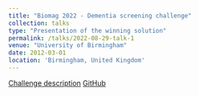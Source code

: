 ```yaml
---
title: "Biomag 2022 - Dementia screening challenge"
collection: talks
type: "Presentation of the winning solution"
permalink: /talks/2022-08-29-talk-1
venue: "University of Birmingham"
date: 2012-03-01
location: 'Birmingham, United Kingdom'
---
```


[Challenge description](https://biomag2020.org/awards/data-analysis-competitions/)
[GitHub](https://github.com/apmellot/Dementia_screening_challenge_biomag_2022)

